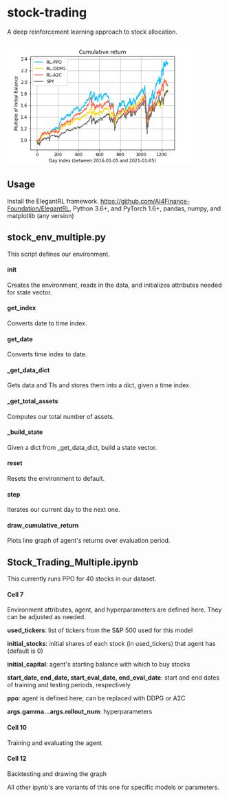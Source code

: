 # stock-trading
A deep reinforcement learning approach to stock allocation.

![alt text](https://github.com/clarah2/stock-trading/blob/main/model_comparison.png)

## Usage
Install the ElegantRL framework. https://github.com/AI4Finance-Foundation/ElegantRL, Python 3.6+, and PyTorch 1.6+, pandas, numpy, and matplotlib (any version) 

## stock_env_multiple.py
This script defines our environment.
#### init
Creates the environment, reads in the data, and initializes attributes needed for state vector.
#### get_index
Converts date to time index.
#### get_date
Converts time index to date.
#### _get_data_dict
Gets data and TIs and stores them into a dict, given a time index.
#### _get_total_assets
Computes our total number of assets.
#### _build_state
Given a dict from _get_data_dict, build a state vector.
#### reset
Resets the environment to default.
#### step
Iterates our current day to the next one.
#### draw_cumulative_return
Plots line graph of agent's returns over evaluation period.

## Stock_Trading_Multiple.ipynb
This currently runs PPO for 40 stocks in our dataset.

#### Cell 7
Environment attributes, agent, and hyperparameters are defined here. They can be adjusted as needed.

**used_tickers**: list of tickers from the S&P 500 used for this model

**initial_stocks**: initial shares of each stock (in used_tickers) that agent has (default is 0)

**initial_capital**: agent's starting balance with which to buy stocks

**start_date, end_date, start_eval_date, end_eval_date**: start and end dates of training and testing periods, respectively

**ppo**: agent is defined here; can be replaced with DDPG or A2C

**args.gamma...args.rollout_num**: hyperparameters

#### Cell 10
Training and evaluating the agent

#### Cell 12
Backtesting and drawing the graph

All other ipynb's are variants of this one for specific models or parameters.


